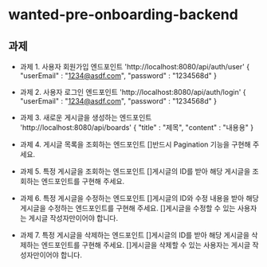 # wanted-pre-onboarding-backend
## 과제
- 과제 1. 사용자 회원가입 엔드포인트
  'http://localhost:8080/api/auth/user'
  {
    "userEmail" : "1234@asdf.com",
    "password" : "1234568d"
  }
- 과제 2. 사용자 로그인 엔드포인트
  'http://localhost:8080/api/auth/login'
  {
      "userEmail" : "1234@asdf.com",
      "password" : "1234568d"
  }
  
- 과제 3. 새로운 게시글을 생성하는 엔드포인트
  'http://localhost:8080/api/boards'
  {
    "title" : "제목",
    "content" : "내용용"
  }
- 과제 4. 게시글 목록을 조회하는 엔드포인트
  []반드시 Pagination 기능을 구현해 주세요.
- 과제 5. 특정 게시글을 조회하는 엔드포인트
  []게시글의 ID를 받아 해당 게시글을 조회하는 엔드포인트를 구현해 주세요.
- 과제 6. 특정 게시글을 수정하는 엔드포인트
  []게시글의 ID와 수정 내용을 받아 해당 게시글을 수정하는 엔드포인트를 구현해 주세요.
  []게시글을 수정할 수 있는 사용자는 게시글 작성자만이어야 합니다.
- 과제 7. 특정 게시글을 삭제하는 엔드포인트
  []게시글의 ID를 받아 해당 게시글을 삭제하는 엔드포인트를 구현해 주세요.
  []게시글을 삭제할 수 있는 사용자는 게시글 작성자만이어야 합니다.
